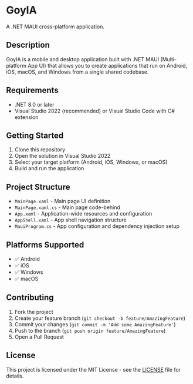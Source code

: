 # GoyIA

A .NET MAUI cross-platform application.

## Description

GoyIA is a mobile and desktop application built with .NET MAUI (Multi-platform App UI) that allows you to create applications that run on Android, iOS, macOS, and Windows from a single shared codebase.

## Requirements

- .NET 8.0 or later
- Visual Studio 2022 (recommended) or Visual Studio Code with C# extension

## Getting Started

1. Clone this repository
2. Open the solution in Visual Studio 2022
3. Select your target platform (Android, iOS, Windows, or macOS)
4. Build and run the application

## Project Structure

- `MainPage.xaml` - Main page UI definition
- `MainPage.xaml.cs` - Main page code-behind
- `App.xaml` - Application-wide resources and configuration
- `AppShell.xaml` - App shell navigation structure
- `MauiProgram.cs` - App configuration and dependency injection setup

## Platforms Supported

- ✅ Android
- ✅ iOS
- ✅ Windows
- ✅ macOS

## Contributing

1. Fork the project
2. Create your feature branch (`git checkout -b feature/AmazingFeature`)
3. Commit your changes (`git commit -m 'Add some AmazingFeature'`)
4. Push to the branch (`git push origin feature/AmazingFeature`)
5. Open a Pull Request

## License

This project is licensed under the MIT License - see the [LICENSE](LICENSE) file for details. 